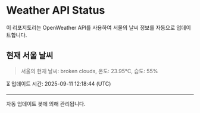 
# Weather API Status

이 리포지토리는 OpenWeather API를 사용하여 서울의 날씨 정보를 자동으로 업데이트합니다.

## 현재 서울 날씨
> 서울의 현재 날씨: broken clouds, 온도: 23.95°C, 습도: 55%

⏳ 업데이트 시간: 2025-09-11 12:18:44 (UTC)

---
자동 업데이트 봇에 의해 관리됩니다.
